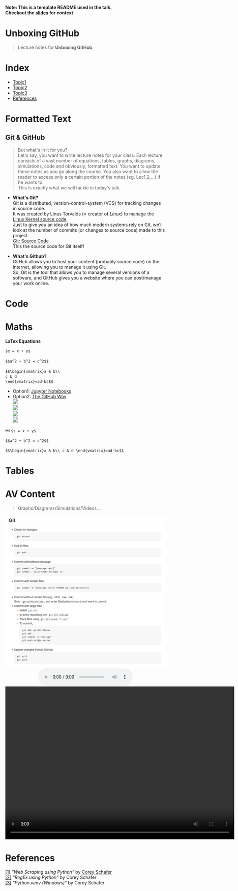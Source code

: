 
__Note: This is a template README used in the talk.__<br>
__Checkout the [slides](https://crtejaswi.github.io/Talks/02/github.html) for context.__

# Unboxing GitHub
> Lecture notes for __Unboxing GitHub__.

# Index

- [Topic1](#topic1)
- [Topic2](#topic2)
- [Topic3](#topic3)
- [References](#references)

# Formatted Text

## Git & GitHub

> But what's in it for you? <br>
Let's say, you want to write lecture notes for your class. Each lecture consists of a vast number of equations, tables, graphs, diagrams, simulations, code and obviously, formatted text. You want to update these notes as you go along the course. You also want to allow the reader to access only a certain portion of the notes (eg. Lec1,2,...) if he wants to. <br>
This is exactly what we will tackle in today's talk.

- __What's Git?__ <br>
    Git is a distributed, version-control-system (VCS) for tracking changes in source code. <br>
    It was created by Linus Torvalds (= creator of _Linux_) to manage the [Linux Kernel source code](https://github.com/torvalds/linux). <br>
Just to give you an idea of how much modern systems rely on Git, we'll look at the number of commits (or changes to source code) made to this project. <br>
[Git: Source Code](https://github.com/git/) <br>
This the source code for Git itself! <br>

- __What's Github?__ <br>
    GitHub allows you to host your content (probably source code) on the internet, allowing you to manage it using Git. <br>
So, Git is the tool that allows you to manage several versions of a software, and GitHub gives you a website where you can post/manage your work online. <br>

# Code

# Maths

__LaTex Equations__ <br>
```
$z = x + y$

$$a^2 + b^2 = c^2$$

$$\begin{vmatrix}a & b\\
c & d
\end{vmatrix}=ad-bc$$

```

- Option1: [Jupyter Notebooks](https://gist.github.com/cyhsutw/d5983d166fb70ff651f027b2aa56ee4e) <br>
- Option2: [The GitHub Way](https://gist.github.com/a-rodin/fef3f543412d6e1ec5b6cf55bf197d7b) <br>
<img src="https://render.githubusercontent.com/render/math?math=e^{i \pi} = -1"> <br>
<img src="https://render.githubusercontent.com/render/math?math=z = x + y"> <br>
<img src="https://render.githubusercontent.com/render/math?math=a^2 + b^2 = c^2"> <br>
<img src="https://render.githubusercontent.com/render/math?math=z = x + y"> <br>

Hi `$z = x + y$`.

`$$a^2 + b^2 = c^2$$`

`$$\begin{vmatrix}a & b\\
c & d
\end{vmatrix}=ad-bc$$`

# Tables

# AV Content
> Graphs/Diagrams/Simulations/Videos ...

<center>
    <img src="resources/test.png" width="1024" title="Git Cheatsheet">
    <audio src="resources/test.mp3" controls preload></audio>
    <video src="resources/test.mp4" width="720" height="480" controls preload></video>
</center>

# References

[[1]](https://www.youtube.com/watch?v=ng2o98k983k) _"Web Scraping using Python"_ by [Corey Schafer](https://coreyms.com/) <br>
[[2]](https://www.youtube.com/watch?v=K8L6KVGG-7o) _"RegEx using Python"_ by Corey Schafer <br>
[[3]](https://www.youtube.com/watch?v=APOPm01BVrk) _"Python venv (Windows)"_ by Corey Schafer <br>